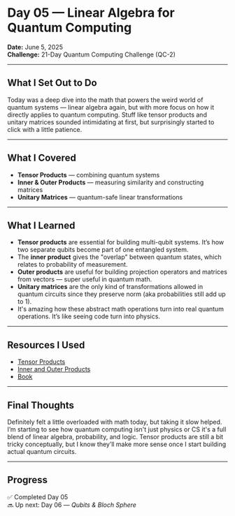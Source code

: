 # Day 05 — Linear Algebra for Quantum Computing  
**Date:** June 5, 2025  
**Challenge:** 21-Day Quantum Computing Challenge (QC-2)

---

## What I Set Out to Do  
Today was a deep dive into the math that powers the weird world of quantum systems — linear algebra again, but with more focus on how it directly applies to quantum computing. Stuff like tensor products and unitary matrices sounded intimidating at first, but surprisingly started to click with a little patience.

---

## What I Covered  
- **Tensor Products** — combining quantum systems  
- **Inner & Outer Products** — measuring similarity and constructing matrices  
- **Unitary Matrices** — quantum-safe linear transformations

---

## What I Learned  
- **Tensor products** are essential for building multi-qubit systems. It’s how two separate qubits become part of one entangled system.  
- The **inner product** gives the "overlap" between quantum states, which relates to probability of measurement.  
- **Outer products** are useful for building projection operators and matrices from vectors — super useful in quantum math.  
- **Unitary matrices** are the only kind of transformations allowed in quantum circuits since they preserve norm (aka probabilities still add up to 1).  
- It's amazing how these abstract math operations turn into real quantum operations. It’s like seeing code turn into physics.

---

## Resources I Used  
- [Tensor Products](https://www.youtube.com/watch?v=t4x7dQZINLI)  
- [Inner and Outer Products](https://www.youtube.com/watch?v=xnlH_UVAdfI)
- [Book](https://qubit.guide/1-quantum-interference)

---

## Final Thoughts  
Definitely felt a little overloaded with math today, but taking it slow helped. I’m starting to see how quantum computing isn't just physics or CS it's a full blend of linear algebra, probability, and logic. Tensor products are still a bit tricky conceptually, but I know they’ll make more sense once I start building actual quantum circuits.

---

## Progress  
✅ Completed Day 05  
🔜 Up next: Day 06 — *Qubits & Bloch Sphere*
